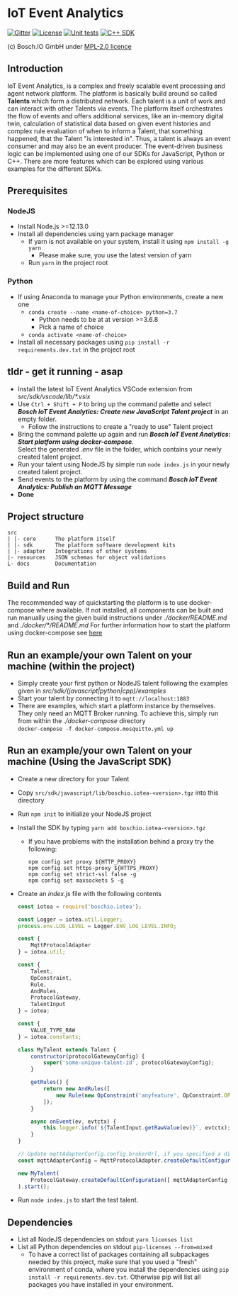 <!---
  Copyright (c) 2021 Bosch.IO GmbH

  This Source Code Form is subject to the terms of the Mozilla Public
  License, v. 2.0. If a copy of the MPL was not distributed with this
  file, You can obtain one at https://mozilla.org/MPL/2.0/.

  SPDX-License-Identifier: MPL-2.0
-->

# IoT Event Analytics

[![Gitter](https://badges.gitter.im/iot-event-analytics/community.svg)](https://gitter.im/iot-event-analytics/community)
[![License](https://img.shields.io/badge/License-MPL%202.0-blue.svg)](https://opensource.org/licenses/MPL-2.0)
[![Unit tests](https://github.com/GENIVI/iot-event-analytics/actions/workflows/test_js_sdk.yml/badge.svg)](https://github.com/GENIVI/iot-event-analytics/actions/workflows/test_js_sdk.yml)
[![C++ SDK](https://github.com/GENIVI/iot-event-analytics/actions/workflows/build_and_test_cpp_sdk.yml/badge.svg)](https://github.com/GENIVI/iot-event-analytics/actions/workflows/build_and_test_cpp_sdk.yml)

(c) Bosch.IO GmbH
under [MPL-2.0 licence](https://choosealicense.com/licenses/mpl-2.0/)

## Introduction

IoT Event Analytics, is a complex and freely scalable event processing and agent network platform. The platform is basically build around so called __Talents__ which form a distributed network. Each talent is a unit of work and can interact with other Talents via events. The platform itself orchestrates the flow of events and offers additional services, like an in-memory digital twin, calculation of statistical data based on given event histories and complex rule evaluation of when to inform a Talent, that something happened, that the Talent "is interested in".
Thus, a talent is always an event consumer and may also be an event producer. The event-driven business logic can be implemented using one of our SDKs for JavaScript, Python or C++.
There are more features which can be explored using various examples for the different SDKs.

## Prerequisites

### NodeJS

- Install Node.js >=12.13.0
- Install all dependencies using yarn package manager
  - If yarn is not available on your system, install it using `npm install -g yarn`
    - Please make sure, you use the latest version of yarn
  - Run `yarn` in the project root

### Python

- If using Anaconda to manage your Python environments, create a new one
  - `conda create --name <name-of-choice> python=3.7`
    - Python needs to be at at version >=3.6.8
    - Pick a name of choice
  - `conda activate <name-of-choice>`
- Install all necessary packages using `pip install -r requirements.dev.txt` in the project root

## tldr - get it running - asap

- Install the latest IoT Event Analytics VSCode extension from _src/sdk/vscode/lib/*.vsix_
- Use `Ctrl + Shift + P` to bring up the command palette and select _**Bosch IoT Event Analytics: Create new JavaScript Talent project**_ in an empty folder.
  - Follow the instructions to create a "ready to use" Talent project
- Bring the command palette up again and run _**Bosch IoT Event Analytics: Start platform using docker-compose**_.<br>Select the generated _.env_ file in the folder, which contains your newly created talent project.
- Run your talent using NodeJS by simple run `node index.js` in your newly created talent project.
- Send events to the platform by using the command _**Bosch IoT Event Analytics: Publish an MQTT Message**_
- __Done__

## Project structure

```code
src
| |- core      The platform itself
| |- sdk       The platform software development kits
| |- adapter   Integrations of other systems
|- resources   JSON schemas for object validations
L- docs        Documentation
```

## Build and Run

The recommended way of quickstarting the platform is to use docker-compose where available. If not installed, all components can be built and run manually using the given build instructions under _./docker/README.md_ and _./docker/*/README.md_
For further information how to start the platform using docker-compose see [here](./docker-compose/README.md)

## Run an example/your own Talent on your machine (within the project)

- Simply create your first python or NodeJS talent following the examples given in _src/sdk/(javascript|python|cpp)/examples_<br>
- Start your talent by connecting it to `mqtt://localhost:1883`<br>
- There are examples, which start a platform instance by themselves. They only need an MQTT Broker running. To achieve this, simply run from within the _./docker-compose_ directory<br>
`docker-compose -f docker-compose.mosquitto.yml up`

## Run an example/your own Talent on your machine (Using the JavaScript SDK)

- Create a new directory for your Talent
- Copy `src/sdk/javascript/lib/boschio.iotea-<version>.tgz` into this directory
- Run `npm init` to initialize your NodeJS project
- Install the SDK by typing `yarn add boschio.iotea-<version>.tgz`
  - If you have problems with the installation behind a proxy try the following:

    ```text
    npm config set proxy ${HTTP_PROXY}
    npm config set https-proxy ${HTTPS_PROXY}
    npm config set strict-ssl false -g
    npm config set maxsockets 5 -g
    ```

- Create an _index.js_ file with the following contents

  ```javascript
  const iotea = require('boschio.iotea');

  const Logger = iotea.util.Logger;
  process.env.LOG_LEVEL = Logger.ENV_LOG_LEVEL.INFO;

  const {
      MqttProtocolAdapter
  } = iotea.util;

  const {
      Talent,
      OpConstraint,
      Rule,
      AndRules,
      ProtocolGateway,
      TalentInput
  } = iotea;

  const {
      VALUE_TYPE_RAW
  } = iotea.constants;

  class MyTalent extends Talent {
      constructor(protocolGatewayConfig) {
          super('some-unique-talent-id', protocolGatewayConfig);
      }

      getRules() {
          return new AndRules([
              new Rule(new OpConstraint('anyfeature', OpConstraint.OPS.ISSET,  null, 'anytype', VALUE_TYPE_RAW))
          ]);
      }

      async onEvent(ev, evtctx) {
          this.logger.info(`${TalentInput.getRawValue(ev)}`, evtctx);
      }
  }

  // Update mqttAdapterConfig.config.brokerUrl, if you specified a different one in your configuration !!!
  const mqttAdapterConfig = MqttProtocolAdapter.createDefaultConfiguration();

  new MyTalent(
      ProtocolGateway.createDefaultConfiguration([ mqttAdapterConfig ])
  ).start();
  ```

- Run `node index.js` to start the test talent.

## Dependencies

- List all NodeJS dependencies on stdout `yarn licenses list`
- List all Python dependencies on stdout `pip-licenses --from=mixed`
  - To have a correct list of packages containing all subpackages needed by this project, make sure that you used a "fresh" environment of conda, where you install the dependencies using `pip install -r requirements.dev.txt`. Otherwise pip will list all packages you have installed in your environment.
